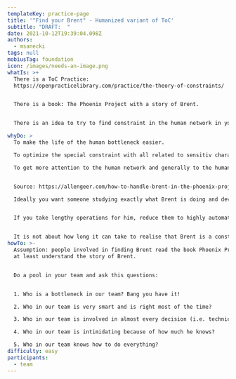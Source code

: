 ```yaml
---
templateKey: practice-page
title: '"Find your Brent" - Humanized variant of ToC'
subtitle: "DRAFT:  "
date: 2021-10-12T19:39:04.098Z
authors:
  - msanecki
tags: null
mobiusTag: foundation
icon: /images/needs-an-image.png
whatIs: >+
  There is a ToC Practice:
  https://openpracticelibrary.com/practice/the-theory-of-constraints/ 


  There is a book: The Phoenix Project with a story of Brent. 


  There is an idea to try to find constraint in the human network in your organisation - your Brent.

whyDo: >
  To make the life of the human bottleneck easier.

  To optimize the special constraint with all related to sensitiv character of human beings.

  To get more attention to the human network and generally to the human aspect of any affair. 


  Source: https://allengeer.com/how-to-handle-brent-in-the-phoenix-project/

  Ideally you want someone studying exactly what Brent is doing and developing tools specifically for him to make his throughput and productivity even more amazing. 


  If you take lengthy operations for him, reduce them to highly automated processes, then Brent is able to take more requests and the actual work performed is easier for Brent to teach others.


  It is not about how long it can take to realise that Brent is a constraint. It is about how long this fact is ignored and what happens when Brent for example is in sick leave for long time....
howTo: >-
  Assumption: people involved in finding Brent read the book Phoenix Project or
  at least understand the story of Brent.


  Do a pool in your team and ask this questions:


  1. Who is a bottleneck in our team? Bang you have it!

  2. Who in our team is very smart and is right most of the time?

  3. Who in our team is involved in almost every decision (i.e. technical)?

  4. Who in our team is intimidating because of how much he knows?

  5. Who in our team knows how to do everything?
difficulty: easy
participants:
  - team
---
```

